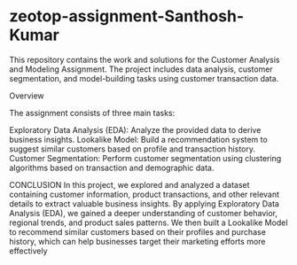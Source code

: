# zeotop-assignment-Santhosh-Kumar
This repository contains the work and solutions for the Customer Analysis and Modeling Assignment. The project includes data analysis, customer segmentation, and model-building tasks using customer transaction data.

Overview

The assignment consists of three main tasks:

Exploratory Data Analysis (EDA): Analyze the provided data to derive business insights.
Lookalike Model: Build a recommendation system to suggest similar customers based on profile and transaction history.
Customer Segmentation: Perform customer segmentation using clustering algorithms based on transaction and demographic data.

CONCLUSION
 In this project, we explored and analyzed a dataset containing customer information, product transactions, and other relevant details to extract valuable business insights. By applying Exploratory Data Analysis (EDA), we gained a deeper understanding of customer behavior, regional trends, and product sales patterns. We then built a Lookalike Model to recommend similar customers based on their profiles and purchase history, which can help businesses target their marketing efforts more effectively
